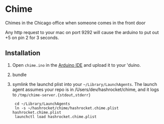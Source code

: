 Chime
=====

Chimes in the Chicago office when someone comes in the front door

Any http request to your mac on port 9292 will cause the arduino to put out +5 on pin 2 for 3 seconds.

## Installation

1. Open `chime.ino` in the [Arduino IDE][arduino-ide] and upload it to your 'duino.

1. bundle

1. symlink the launchd plist into your `~/Library/LaunchAgents`. The launch agent assumes your repo is in /Users/dev/hashrocket/chime, and it logs to `/tmp/chime-server.{stdout,stderr}`

        cd ~/Library/LaunchAgents
        ln -s ~/hashrocket/chime/hashrocket.chime.plist hashrocket.chime.plist
        launchctl load hashrocket.chime.plist


[arduino-ide]: http:http://arduino.cc/en/Main/Software
